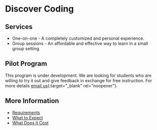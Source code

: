 # Discover Coding

## Services

* One-on-one - A completely customized and personal experience.
* Group sessions - An affordable and effective way to learn in a small group setting.

## Pilot Program

This program is under development. We are looking for students who are willing to try it out and give feedback in exchange for free instruction.
For more details [email us](mailto://discovercoding@gmail.com){:target="_blank" rel="noopener"}.

## More Information

* [Requirements](requirements.md)
* [What to Expect](what-to-expect.md)
* [What Does it Cost](cost.md)
